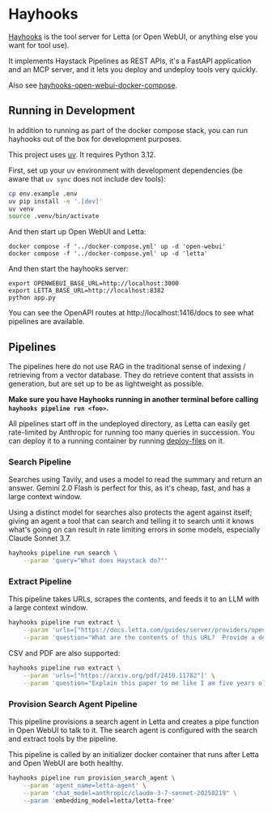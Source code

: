 # Hayhooks

[Hayhooks](https://docs.haystack.deepset.ai/docs/hayhooks#overview) is the tool server for Letta (or Open WebUI, or anything else you want for tool use).

It implements Haystack Pipelines as REST APIs, it's a FastAPI application and an MCP server, and it lets you deploy and undeploy tools very quickly.

Also see [hayhooks-open-webui-docker-compose](https://github.com/deepset-ai/hayhooks-open-webui-docker-compose).

## Running in Development

In addition to running as part of the docker compose stack, you can run hayhooks out of the box for development purposes.

This project uses [uv](https://docs.astral.sh/uv/).  It requires Python 3.12.

First, set up your uv environment with development dependencies (be aware that `uv sync` does not include dev tools):

```bash
cp env.example .env
uv pip install -e '.[dev]'
uv venv
source .venv/bin/activate
```

And then start up Open WebUI and Letta:

```
docker compose -f '../docker-compose.yml' up -d 'open-webui'
docker compose -f '../docker-compose.yml' up -d 'letta'
```

And then start the hayhooks server:

```
export OPENWEBUI_BASE_URL=http://localhost:3000
export LETTA_BASE_URL=http://localhost:8382
python app.py
```

You can see the OpenAPI routes at http://localhost:1416/docs to see what pipelines are available.

## Pipelines

The pipelines here do not use RAG in the traditional sense of indexing / retrieving from a vector database.  They do retrieve content that assists in generation, but are set up to be as lightweight as possible.

**Make sure you have Hayhooks running in another terminal before calling `hayhooks pipeline run <foo>`.**

All pipelines start off in the undeployed directory, as Letta can easily get rate-limited by Anthropic for running too many queries in succession.  You can deploy it to a running container by running [deploy-files](https://github.com/deepset-ai/hayhooks/tree/main?tab=readme-ov-file#pipelinewrapper-development-with-overwrite-option) on it.

### Search Pipeline

Searches using Tavily, and uses a model to read the summary and return an answer.  Gemini 2.0 Flash is perfect for this, as it's cheap, fast, and has a large context window.

Using a distinct model for searches also protects the agent against itself; giving an agent a tool that can search and telling it to search unti it knows what's going on can result in rate limiting errors in some models, especially Claude Sonnet 3.7.  

```bash
hayhooks pipeline run search \
    --param 'query="What does Haystack do?"'
```

### Extract Pipeline

This pipeline takes URLs, scrapes the contents, and feeds it to an LLM with a large context window.

```bash
hayhooks pipeline run extract \
    --param 'urls=["https://docs.letta.com/guides/server/providers/openai-proxy.mdx"]' \
    --param 'question="What are the contents of this URL?  Provide a detailed summary."'
```

CSV and PDF are also supported:

```bash
hayhooks pipeline run extract \
    --param 'urls=["https://arxiv.org/pdf/2410.11782"]' \
    --param 'question="Explain this paper to me like I am five years old."'
```

### Provision Search Agent Pipeline

This pipeline provisions a search agent in Letta and creates a pipe function in Open WebUI to talk to it.  The search agent is configured with the search and extract tools by the pipeline.

This pipeline is called by an initializer docker container that runs after Letta and Open WebUI are both healthy.

```bash
hayhooks pipeline run provision_search_agent \
    --param 'agent_name=letta-agent' \
    --param 'chat_model=anthropic/claude-3-7-sonnet-20250219" \
    --param 'embedding_model=letta/letta-free'
```


